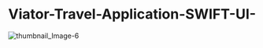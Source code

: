 # Viator-Travel-Application-SWIFT-UI-
![thumbnail_Image-6](https://user-images.githubusercontent.com/83361413/217838571-9836e980-770c-4dc7-9b9d-eba9881f3b4d.jpg)
